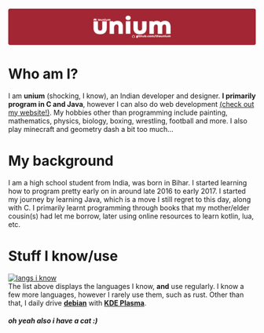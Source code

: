 ![unium banner!!](https://raw.githubusercontent.com/TheUnium/theunium/main/banner_thin.png)<br>
# Who am I?
I am **unium** (shocking, I know), an Indian developer and designer. **I primarily program in C and Java**, however I can also do web development [(check out my website!)](https://theunium.github.io/).
My hobbies other than programming include painting, mathematics, physics, biology, boxing, wrestling, football and more. I also play minecraft and geometry dash a bit too much...

# My background
I am a high school student from India, was born in Bihar. I started learning how to program pretty early on in around late 2016 to early 2017. I started my journey by learning Java,
which is a move I still regret to this day, along with C. I primarily learnt programming through books that my mother/elder cousin(s) had let me borrow, later using online resources to learn kotlin,
 lua, etc.

# Stuff I know/use
[![langs i know](https://skillicons.dev/icons?i=c,cpp,php,java,html,css,js,nodejs&theme=dark)](https://skillicons.dev)<br>
The list above displays the languages I know, **and** use regularly. I know a few more languages, however I rarely use them, such as rust.
Other than that, I daily drive [**debian**](https://www.debian.org/) with [**KDE Plasma**](https://kde.org/plasma-desktop/).


##### oh yeah also i have a cat :)

